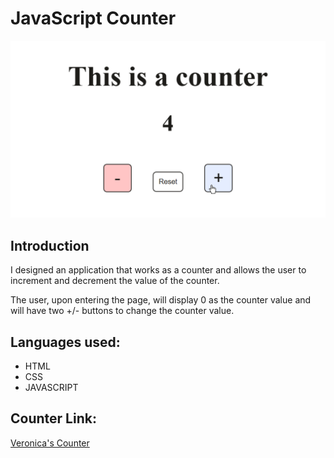 # JavaScript Counter 
<img width="800" alt="JavaScript counter" src="https://github.com/VeronicaBorti/JavaScript/blob/main/images/JSCounter.png?raw=true">

## Introduction

I designed an application that works as a counter and allows the user to increment and decrement the value of the counter.

The user, upon entering the page, will display 0 as the counter value and will have two +/- buttons to change the counter value.

## Languages used:

<ul>
  <li>HTML </li>
  <li>CSS</li>
  <li>JAVASCRIPT</li>
</ul>

## Counter Link:

<a href="https://veronicabortignoncounter.netlify.app/ ">Veronica's Counter</a>



